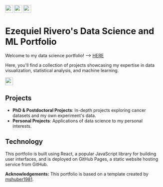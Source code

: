 <img src="https://img.shields.io/badge/React-white?logo=react&logoColor=61DAFB" style="height: 25px; width: auto;">  <img src="https://img.shields.io/badge/JavaScript-white?logo=javascript&logoColor=F7DF1E" style="height: 25px; width: auto;">  <img src="https://img.shields.io/badge/CSS-white?logo=css3&logoColor=1572B6" style="height: 25px; width: auto;">

# Ezequiel Rivero's Data Science and ML Portfolio

Welcome to my data science portfolio! --> [HERE](https://ezemriv.github.io/DS-Portfolio/)

Here, you'll find a collection of projects showcasing my expertise in data visualization, statistical analysis, and machine learning.

<a href="https://ezemriv.github.io/DS-Portfolio/" target="_blank">
    <img src="https://img.shields.io/badge/Go%20To%20Website-grey" style="height: 25px; width: auto;">
</a>

## Projects

- **PhD & Postdoctoral Projects**: In-depth projects exploring cancer datasets and my own experiment's data.
- **Personal Projects**: Applications of data science to my personal interests.

## Technology

This portfolio is built using React, a popular JavaScript library for building user interfaces, and is deployed on GitHub Pages, a static website hosting service from GitHub.

**Acknowledgements:** This portfolio is based on a template created by [mshuber1981](https://github.com/mshuber1981).
